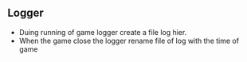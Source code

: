 ## Logger
- Duing running of game logger create a file log hier.
- When the game close the logger rename file of log with the time of game
